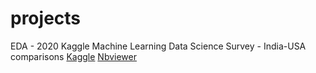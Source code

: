 # projects
EDA - 2020 Kaggle Machine Learning Data Science Survey - India-USA comparisons 
[Kaggle](https://www.kaggle.com/rahulahuja1/eda-2020-kaggle-ml-ds-survey-india-usa)
[Nbviewer]()
